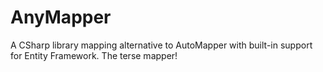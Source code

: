 # AnyMapper
A CSharp library mapping alternative to AutoMapper with built-in support for Entity Framework. The terse mapper!
